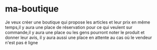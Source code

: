 # ma-boutique
Je veux créer une boutique qui propose les articles et leur prix en même temps,il y aura une place de réservation pour ce qui veulent sur commande,il y aura une place ou les gens pourront noter le produit et donner leur avis, il y aura aussi une place en attente au cas où le vendeur n'est pas é ligne
